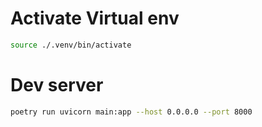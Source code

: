 # Activate Virtual env

```bash
source ./.venv/bin/activate
```

# Dev server

```bash
poetry run uvicorn main:app --host 0.0.0.0 --port 8000
```